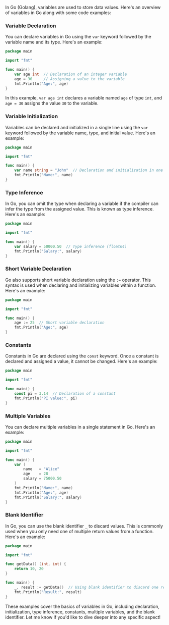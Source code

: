 In Go (Golang), variables are used to store data values. Here's an overview of variables in Go along with some code examples:

### Variable Declaration

You can declare variables in Go using the `var` keyword followed by the variable name and its type. Here's an example:

```go
package main

import "fmt"

func main() {
    var age int  // Declaration of an integer variable
    age = 30     // Assigning a value to the variable
    fmt.Println("Age:", age)
}
```

In this example, `var age int` declares a variable named `age` of type `int`, and `age = 30` assigns the value `30` to the variable.

### Variable Initialization

Variables can be declared and initialized in a single line using the `var` keyword followed by the variable name, type, and initial value. Here's an example:

```go
package main

import "fmt"

func main() {
    var name string = "John"  // Declaration and initialization in one line
    fmt.Println("Name:", name)
}
```

### Type Inference

In Go, you can omit the type when declaring a variable if the compiler can infer the type from the assigned value. This is known as type inference. Here's an example:

```go
package main

import "fmt"

func main() {
    var salary = 50000.50  // Type inference (float64)
    fmt.Println("Salary:", salary)
}
```

### Short Variable Declaration

Go also supports short variable declaration using the `:=` operator. This syntax is used when declaring and initializing variables within a function. Here's an example:

```go
package main

import "fmt"

func main() {
    age := 25  // Short variable declaration
    fmt.Println("Age:", age)
}
```

### Constants

Constants in Go are declared using the `const` keyword. Once a constant is declared and assigned a value, it cannot be changed. Here's an example:

```go
package main

import "fmt"

func main() {
    const pi = 3.14  // Declaration of a constant
    fmt.Println("PI value:", pi)
}
```

### Multiple Variables

You can declare multiple variables in a single statement in Go. Here's an example:

```go
package main

import "fmt"

func main() {
    var (
        name   = "Alice"
        age    = 28
        salary = 75000.50
    )
    fmt.Println("Name:", name)
    fmt.Println("Age:", age)
    fmt.Println("Salary:", salary)
}
```

### Blank Identifier

In Go, you can use the blank identifier `_` to discard values. This is commonly used when you only need one of multiple return values from a function. Here's an example:

```go
package main

import "fmt"

func getData() (int, int) {
    return 10, 20
}

func main() {
    _, result := getData()  // Using blank identifier to discard one return value
    fmt.Println("Result:", result)
}
```

These examples cover the basics of variables in Go, including declaration, initialization, type inference, constants, multiple variables, and the blank identifier. Let me know if you'd like to dive deeper into any specific aspect!
